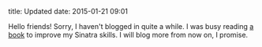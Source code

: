 title: Updated
date: 2015-01-21 09:01

Hello friends! Sorry, I haven't blogged in quite a while. I was busy reading
[a book](http://oreilly.com/catalog/0636920019664/) to improve my Sinatra
skills. I will blog more from now on, I promise.
